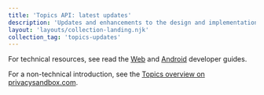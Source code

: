 ```yaml
---
title: 'Topics API: latest updates'
description: 'Updates and enhancements to the design and implementation of the API.'
layout: 'layouts/collection-landing.njk'
collection_tag: 'topics-updates'
---
```


For technical resources, see read the [Web](/docs/privacy-sandbox/topics/) and 
[Android](https://developer.android.com/design-for-safety/privacy-sandbox/guides/topics) developer guides.

For a non-technical introduction, see the [Topics overview on privacysandbox.com](https://privacysandbox.com/proposals/topics/).